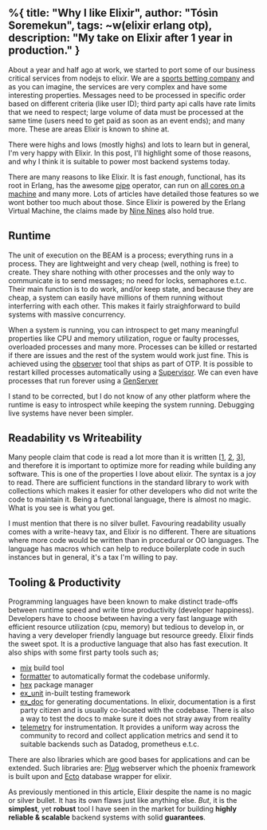 %{
  title: "Why I like Elixir",
  author: "Tósìn Soremekun",
  tags: ~w(elixir erlang otp),
  description: "My take on Elixir after 1 year in production."
}
---
About a year and half ago at work, we started to port some of our business critical services from nodejs to elixir. We are a [sports betting company](https://sportsbet.io) and as you can imagine, the services are very complex and have some interesting properties. Messages need to be processed in specific order based on different criteria (like user ID); third party api calls have rate limits that we need to respect; large volume of data must be processed at the same time (users need to get paid as soon as an event ends); and many more. These are areas Elixir is known to shine at.

There were highs and lows (mostly highs) and lots to learn but in general, I'm very happy with Elixir. In this post, I'll highlight some of those reasons, and why I think it is suitable to power most backend systems today.

There are many reasons to like Elixir. It is fast *enough*, functional, has its root in Erlang, has the awesome [pipe](https://elixir-lang.org/getting-started/enumerables-and-streams.html#the-pipe-operator) operator, can run on [all cores on a machine](https://elixirforum.com/t/doex-elixir-handle-multiple-core-utilization-automatically/597/3) and many more. Lots of articles have detailed those features so we wont bother too much about those. Since Elixir is powered by the Erlang Virtual Machine, the claims made by [Nine Nines](https://ninenines.eu/docs/en/cowboy/2.9/guide/erlang_web/) also hold true.

## Runtime
The unit of execution on the BEAM is a process; everything runs in a process. They are lightweight and very cheap (well, nothing is free) to create. They share nothing with other processes and the only way to communicate is to send messages; no need for locks, semaphores e.t.c. Their main function is to do work, and/or keep state, and because they are cheap, a system can easily have millions of them running without interferring with each other. This makes it fairly straighforward to build systems with massive concurrency.

When a system is running, you can introspect to get many meaningful properties like CPU and memory utilization, rogue or faulty processes, overloaded processes and many more. Processes can be killed or restarted if there are issues and the rest of the system would work just fine. This is achieved using the [observer](https://elixir-lang.org/getting-started/debugging.html#observer) tool that ships as part of OTP. It is possible to restart killed processes automatically using a [Supervisor](https://hexdocs.pm/elixir/1.14/Supervisor.html). We can even have processes that run forever using a [GenServer](https://hexdocs.pm/elixir/1.14/GenServer.html)

I stand to be corrected, but I do not know of any other platform where the runtime is easy to introspect while keeping the system running.
Debugging live systems have never been simpler.

## Readability vs Writeability
Many people claim that code is read a lot more than it is written [[1](https://www.goodreads.com/quotes/835238-indeed-the-ratio-of-time-spent-reading-versus-writing-is), [2](https://skeptics.stackexchange.com/questions/48560/is-code-read-more-often-than-its-written), [3](https://www.quora.com/Do-successful-programmers-read-more-code-than-they-write)], and therefore it is important to optimize more for reading while building any software. This is one of the properties I love about elixir. The syntax is a joy to read. There are sufficient functions in the standard library to work with collections which makes it easier for other developers who did not write the code to maintain it. Being a functional language, there is almost no magic. What is you see is what you get.

I must mention that there is no silver bullet. Favouring readability usually comes with a write-heavy tax, and Elixir is no different. There are situations where more code would be written than in procedural or OO languages. The language has macros which can help to reduce boilerplate code in such instances but in general, it's a tax I'm willing to pay.

## Tooling & Productivity
Programming languages have been known to make distinct trade-offs between runtime speed and write time productivity (developer happiness). Developers have to choose between having a very fast language with efficient resource utilization (cpu, memory) but tedious to develop in, or having a very developer friendly language but resource greedy. Elixir finds the sweet spot. It is a productive language that also has fast execution. It also ships with some first party tools such as;

- [mix](https://hexdocs.pm/mix/1.14/Mix.html) build tool
- [formatter](https://hexdocs.pm/mix/main/Mix.Tasks.Format.html) to automatically format the codebase uniformly.
- [hex](https://hex.pm/) package manager
- [ex_unit](https://hexdocs.pm/ex_unit/1.13.4/ExUnit.html) in-built testing framework
- [ex_doc](https://hexdocs.pm/ex_doc/readme.html) for generating documentations. In elixir, documentation is a first party citizen and is usually co-located with the codebase. There is also a way to test the docs to make sure it does not stray away from reality
- [telemetry](https://hexdocs.pm/telemetry/readme.html) for instrumentation. It provides a uniform way across the community to record and collect application metrics and send it to suitable backends such as Datadog, prometheus e.t.c.

There are also libraries which are good bases for applications and can be extended. Such libraries are: [Plug](https://hexdocs.pm/plug/readme.html) webserver which the phoenix framework is built upon and [Ecto](https://hexdocs.pm/ecto/getting-started.html) database wrapper for elixir.

As previously mentioned in this article, Elixir despite the name is no magic or silver bullet. It has its own flaws just like anything else. *But*, it is the **simplest**, yet **robust** tool I have seen in the market for building **highly reliable & scalable** backend systems with solid **guarantees**.